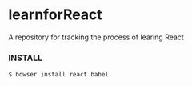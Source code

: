 # learnforReact
A repository for tracking the process of learing React

### INSTALL
```
$ bowser install react babel
```
